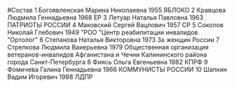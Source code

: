 #Состав
1 Богоявленская Марина Николаевна 1955 ЯБЛОКО
2 Кравцова Людмила Геннадьевна 1968 ЕР
3 Летуар Наталья Павловна 1963 ПАТРИОТЫ РОССИИ
4 Маковский Сергей Вацлович 1957 СР
5 Соколов Николай Глебович 1949 \"РОО \"Центр реабилитации инвалидов \"Ортолог\"
6 Степанова Наталья Викторовна 1973 За женщин России
7 Стрелкова Людмила Ваиерьевна 1979 Общественная организация ветеранов-инвалидов Афганистана и Чечни Калининского района города Санкт-Петербурга
8 Фиясь Ольга Евгеньевна 1982 КПРФ
9 Фомичева Галина Геннадьевна 1966 КОММУНИСТЫ РОССИИ
10 Шапкин Вадим Игоревич 1988 ЛДПР

